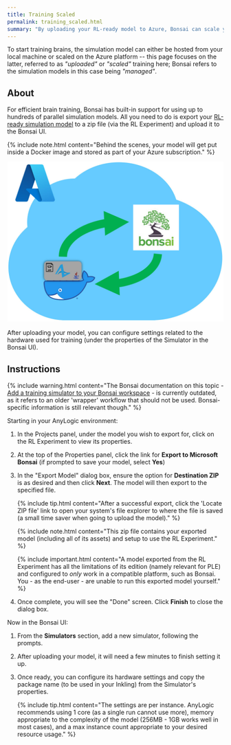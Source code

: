 ```yaml
---
title: Training Scaled
permalink: training_scaled.html
summary: "By uploading your RL-ready model to Azure, Bonsai can scale your model to drastically reduce train times."
---
```


To start training brains, the simulation model can either be hosted from your local machine or scaled on the Azure platform -- this page focuses on the latter, referred to as *"uploaded"* or *"scaled"* training here; Bonsai refers to the simulation models in this case being *"managed"*.

## About

For efficient brain training, Bonsai has built-in support for using up to hundreds of parallel simulation models. All you need to do is export your <a href="#" data-toggle="tooltip" data-original-title="{{site.data.glossary.rl_ready_model}}">RL-ready simulation model</a> to a zip file (via the RL Experiment) and upload it to the Bonsai UI. 

{% include note.html content="Behind the scenes, your model will get put inside a Docker image and stored as part of your Azure subscription." %}

![Communication cycle during locally hosted training](./images/model-bonsai-communication-upload.jpg)

After uploading your model, you can configure settings related to the hardware used for training (under the properties of the Simulator in the Bonsai UI). 

## Instructions

{% include warning.html content="The Bonsai documentation on this topic - [Add a training simulator to your Bonsai workspace](https://docs.microsoft.com/en-us/bonsai/guides/add-simulator?tabs=add-cli%2Ctrain-inkling&pivots=sim-platform-anylogic) - is currently outdated, as it refers to an older 'wrapper' workflow that should not be used. Bonsai-specific information is still relevant though." %}

Starting in your AnyLogic environment:

1.  In the Projects panel, under the model you wish to export for, click on the RL Experiment to view its properties.

2.  At the top of the Properties panel, click the link for **Export to Microsoft Bonsai** (if prompted to save your model, select **Yes**)

3.  In the "Export Model" dialog box, ensure the option for **Destination ZIP** is as desired and then click **Next**. The model will then export to the specified file.

    {% include tip.html content="After a successful export, click the 'Locate ZIP file' link to open your system's file explorer to where the file is saved (a small time saver when going to upload the model)." %}
	
	{% include note.html content="This zip file contains your exported model (including all of its assets) and setup to use the RL Experiment." %}
	
	{% include important.html content="A model exported from the RL Experiment has all the limitations of its edition (namely relevant for PLE) and configured to *only* work in a compatible platform, such as Bonsai. You - as the end-user - are unable to run this exported model yourself." %}

4.  Once complete, you will see the "Done" screen. Click **Finish** to close the dialog box.

Now in the Bonsai UI:

1.  From the **Simulators** section, add a new simulator, following the prompts.

2.  After uploading your model, it will need a few minutes to finish setting it up. 

3. Once ready, you can configure its hardware settings and copy the package name (to be used in your Inkling) from the Simulator's properties.

    {% include tip.html content="The settings are per instance. AnyLogic recommends using 1 core (as a single run cannot use more), memory appropriate to the complexity of the model (256MB - 1GB works well in most cases), and a max instance count appropriate to your desired resource usage." %}
